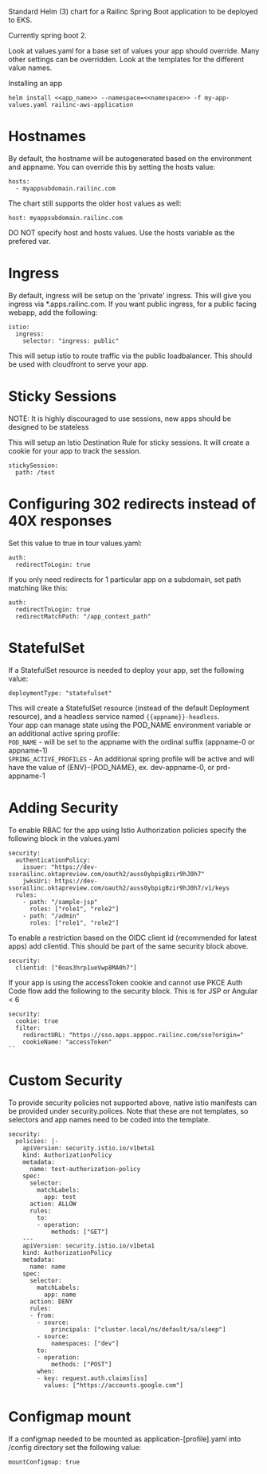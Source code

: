 Standard Helm (3) chart for a Railinc Spring Boot application to be deployed to EKS.

Currently spring boot 2.

Look at values.yaml for a base set of values your app should override. Many other settings can be overridden. Look at the templates for the different value names.

Installing an app

```
helm install <<app_name>> --namespace=<<namespace>> -f my-app-values.yaml railinc-aws-application
```

# Hostnames

By default, the hostname will be autogenerated based on the environment and appname.
You can override this by setting the hosts value:
```
hosts:
  - myappsubdomain.railinc.com
```

The chart still supports the older host values as well:
```
host: myappsubdomain.railinc.com
```

DO NOT specify host and hosts values. Use the hosts variable as the prefered var.

# Ingress

By default, ingress will be setup on the 'private' ingress. This will give you ingress via *.apps.railinc.com.
If you want public ingress, for a public facing webapp, add the following:

```
istio:
  ingress:
    selector: "ingress: public"
```

This will setup istio to route traffic via the public loadbalancer. This should be used with cloudfront to serve your app.

# Sticky Sessions

NOTE: It is highly discouraged to use sessions, new apps should be designed to be stateless

This will setup an Istio Destination Rule for sticky sessions. It will create a cookie for your app to track the session.

```
stickySession:
  path: /test
```

# Configuring 302 redirects instead of 40X responses

Set this value to true in tour values.yaml:
```
auth:
  redirectToLogin: true
```

If you only need redirects for 1 particular app on a subdomain, set path matching like this:
```
auth:
  redirectToLogin: true
  redirectMatchPath: "/app_context_path"
```

# StatefulSet
If a StatefulSet resource is needed to deploy your app, set the following value:
```
deploymentType: "statefulset"
```
This will create a StatefulSet resource (instead of the default Deployment resource), and a headless service named ```{{appname}}-headless```.
<br/>
Your app can manage state using the POD_NAME environment variable or an additional active spring profile:<br/>
```POD_NAME``` - will be set to the appname with the ordinal suffix (appname-0 or appname-1)<br/>
```SPRING_ACTIVE_PROFILES``` - An additional spring profile will be active and will have the value of {ENV}-{POD_NAME}, ex. dev-appname-0, or prd-appname-1


# Adding Security

To enable RBAC for the app using Istio Authorization policies specify the following block in the values.yaml

```
security:
  authenticationPolicy:
    issuer: "https://dev-ssorailinc.oktapreview.com/oauth2/auss0ybpigBzir9hJ0h7"
    jwksUri: https://dev-ssorailinc.oktapreview.com/oauth2/auss0ybpigBzir9hJ0h7/v1/keys
  rules:
    - path: "/sample-jsp"
      roles: ["role1", "role2"]
    - path: "/admin"
      roles: ["role1", "role2"]
```

To enable a restriction based on the OIDC client id (recommended for latest apps) add clientid.
This should be part of the same security block above.
```
security:
  clientid: ["0oas3hrp1ueVwp8MA0h7"]
```

If your app is using the accessToken cookie and cannot use PKCE Auth Code flow
add the following to the security block. This is for JSP or Angular < 6
```
security:
  cookie: true
  filter:
    redirectURL: "https://sso.apps.apppoc.railinc.com/sso?origin="
    cookieName: "accessToken"
``
```
# Custom Security

To provide security policies not supported above, native istio manifests can be provided under security.polices.
Note that these are not templates, so selectors and app names need to be coded into the template.
```
security:
  policies: |-
    apiVersion: security.istio.io/v1beta1
    kind: AuthorizationPolicy
    metadata:
      name: test-authorization-policy
    spec:
      selector:
        matchLabels:
          app: test
      action: ALLOW
      rules:
        to:
        - operation:
            methods: ["GET"]
    ---
    apiVersion: security.istio.io/v1beta1
    kind: AuthorizationPolicy
    metadata:
      name: name
    spec:
      selector:
        matchLabels:
          app: name
      action: DENY
      rules:
      - from:
        - source:
            principals: ["cluster.local/ns/default/sa/sleep"]
        - source:
            namespaces: ["dev"]
        to:
        - operation:
            methods: ["POST"]
        when:
        - key: request.auth.claims[iss]
          values: ["https://accounts.google.com"]
```

# Configmap mount
If a configmap needed to be mounted as application-[profile].yaml into /config directory  set the following value:
```
mountConfigmap: true
```

